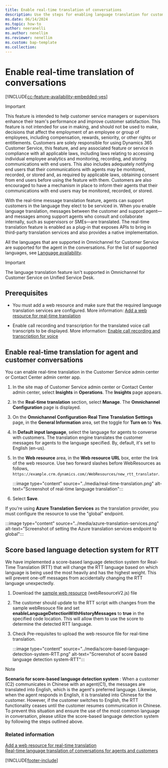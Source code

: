 ```yaml
---
title: Enable real-time translation of conversations
description: Use the steps for enabling language translation for customer chats.
ms.date: 06/14/2024
ms.topic: how-to
author: neeranelli
ms.author: nenellim
ms.reviewer: nenellim
ms.custom: bap-template
ms.collection:
---
```


# Enable real-time translation of conversations

[!INCLUDE[cc-feature-availability-embedded-yes](../../includes/cc-feature-availability-embedded-yes.md)]


> [!IMPORTANT]
> This feature is intended to help customer service managers or supervisors enhance their team's performance and improve customer satisfaction. This feature is not intended for use in making, and should not be used to make, decisions that affect the employment of an employee or group of employees, including compensation, rewards, seniority, or other rights or entitlements. Customers are solely responsible for using Dynamics 365 Customer Service, this feature, and any associated feature or service in compliance with all applicable laws, including laws relating to accessing individual employee analytics and monitoring, recording, and storing communications with end users. This also includes adequately notifying end users that their communications with agents may be monitored, recorded, or stored and, as required by applicable laws, obtaining consent from end users before using the feature with them. Customers are also encouraged to have a mechanism in place to inform their agents that their communications with end users may be monitored, recorded, or stored.

With the real-time message translation feature, agents can support customers in the language they elect to be serviced in. When you enable language translation, messages between the customer and support agent&mdash;and messages among support agents who consult and collaborate internally, such as supervisors or SMEs&mdash;are translated. The real-time translation feature is enabled as a plug-in that exposes APIs to bring in third-party translation services and also provides a native implementation.

All the languages that are supported in Omnichannel for Customer Service are supported for the agent in the conversations. For the list of supported languages, see [Language availability](../implement/international-availability.md).

> [!IMPORTANT]
> The language translation feature isn't supported in Omnichannel for Customer Service on Unified Service Desk.

## Prerequisites

- You must add a web resource and make sure that the required language translation services are configured. More information: [Add a web resource for real-time translation](../develop/add-web-resource-real-time-translation.md)

- Enable call recording and transcription for the translated voice call transcripts to be displayed. More information: [Enable call recording and transcription for voice](voice-channel-configure-transcripts.md#enable-call-recording-and-transcription-for-voice)

## Enable real-time translation for agent and customer conversations

You can enable real-time translation in the Customer Service admin center or Contact Center admin center app.

1. In the site map of Customer Service admin center or Contact Center admin center, select **Insights** in **Operations**. The **Insights** page appears.
1. In the **Real-time translation** section, select **Manage**. The **Omnichannel Configuration** page is displayed.       
1. On the **Omnichannel Configuration·Real Time Translation Settings** page, in the **General Information** area, set the toggle for **Turn on** to **Yes**.
1. In **Default input language**, select the language for agents to converse with customers. The translation engine translates the customer messages for agents to the language specified. By, default, it's set to English (en-us).
1. In the **Web resource** area, in the **Web resource URL** box, enter the link of the web resource. Use two forward slashes before WebResources as follows, `https://example.crm.dynamics.com//WebResources/new_rtt_translator`.

    :::image type="content" source="../media/real-time-translation.png" alt-text="Screenshot of real-time language translation":::
   
1. Select **Save**.

If you're using **Azure Translation Services** as the translation provider, you must configure the resource to use the "global" endpoint.

   :::image type="content" source="../media/azure-translation-services.png" alt-text="Screenshot of setting the Azure translation services endpoint to global":::

## Score based language detection system for RTT

We have implemented a score-based language detection system for Real-Time Translation (RTT) that will change the  RTT language based on which language is being used the most heavily and has the highest weight. This will prevent one-off messages from accidentally changing the RTT language unexpectedly.
1. Download the [sample web resource](https://github.com/microsoft/Dynamics365-Apps-Samples/tree/master/customer-service/omnichannel/real-time-translation) (webResourceV2.js) file
1. The customer should update to the RTT script with changes from the sample webResouce file and set **enableLanguageDetectionWithHistoryMessages** to **true** in the specified code location. This will allow them to use the score to determine the detected RTT language.
1. Check Pre-requisites to upload the web resource file for real-time translation.
    
   :::image type="content" source="../media/score-based-language-detection-system-RTT.png" alt-text="Screenshot of score based language detection system-RTT":::

> [!NOTE]
> **Scenario for score-based language detection system** : When a customer (C2) communicates in Chinese with an agent(C1), the messages are translated into English, which is the agent's preferred language. Likewise, when the agent responds in English, it is translated into Chinese for the customer. However, if the customer switches to English, the RTT functionality ceases until the customer resumes communication in Chinese. To prevent this situation and ensure the use of the most common language in conversation, please utilize the score-based language detection system by following the steps outlined above.

### Related information

[Add a web resource for real-time translation](../develop/add-web-resource-real-time-translation.md)  
[Real-time language translation of conversations for agents and customers](../use/oc-real-time-translation.md)  


[!INCLUDE[footer-include](../../includes/footer-banner.md)]
